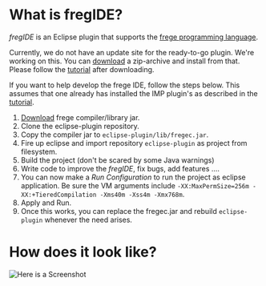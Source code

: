 What is fregIDE?
================

*fregIDE* is an Eclipse plugin that supports the [frege programming language](https://github.com/Frege/).

Currently, we do not have an update site for the ready-to-go plugin. We're working on this.
You can [download](http://code.google.com/p/frege/downloads/list) a zip-archive and install from that.
Please follow the  [tutorial](https://github.com/Frege/eclipse-plugin/wiki/) after downloading.

If you want to help develop the frege IDE, follow the steps below. 
This assumes that one already has installed the IMP plugin's as described in the [tutorial](https://github.com/Frege/eclipse-plugin/wiki/).

  1. [Download](http://code.google.com/p/frege/downloads/list) frege compiler/library jar. 
  2. Clone the eclipse-plugin repository.
  3. Copy the compiler jar to `eclipse-plugin/lib/fregec.jar`.
  4. Fire up eclipse and import repository `eclipse-plugin` as project from filesystem.
  5. Build the project (don't be scared by some Java warnings)
  6. Write code to improve the *fregIDE*, fix bugs, add features ....
  7. You can now make a *Run Configuration* to run the project as eclipse application. Be sure the VM arguments include `-XX:MaxPermSize=256m -XX:+TieredCompilation -Xms40m -Xss4m -Xmx768m`.
  8. Apply and Run.
  9. Once this works, you can replace the fregec.jar and rebuild `eclipse-plugin` whenever the need arises.

How does it look like?
=======================

![Here is a Screenshot](https://github.com/Frege/frege/wiki/FregIDE-Snapshot.png)



